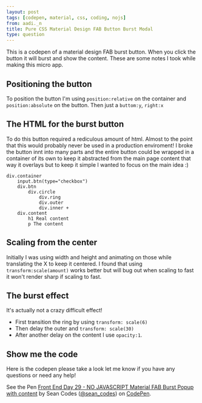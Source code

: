 ```yaml
---
layout: post
tags: [codepen, material, css, coding, nojs]
from: aadi._n
title: Pure CSS Material Design FAB Button Burst Modal
type: question
---
```


This is a codepen of a material design FAB burst button. When you click the button it will burst and show the content. These are some notes I took while making this micro app.

## Positioning the button
To position the button I'm using `position:relative` on the container and `position:absolute` on the button. Then just a `buttom:y`, `right:x`

## The HTML for the burst button
To do this button required a rediculous amount of html. Almost to the point that this would probably never be used in a production enviroment!
I broke the button innt into many parts and the entire button could be wrapped in a container of its own to keep it abstracted from the main page content that way it overlays but to keep it simple I wanted to focus on the main idea :)

    div.container
        input.btn(type="checkbox")
        div.btn
            div.circle
                div.ring
                div.outer
                div.inner +
        div.content
            h1 Real content
            p The content

## Scaling from the center
Initially I was using width and height and animating on those while translating the X to keep it centered. I found that using `transform:scale(amount)` works better but will bug out when scaling to fast it won't render sharp if scaling to fast.

## The burst effect
It's actually not a crazy difficult effect!
* First transition the ring by using `transform: scale(6)`
* Then delay the outer and `transform: scale(30)`
* After another delay on the content I use `opacity:1`.


## Show me the code
Here is the codepen please take a look let me know if you have any questions or need any help!

<p data-height="550" data-theme-id="dark" data-slug-hash="PWgMod" data-default-tab="css,result" data-user="sean_codes" data-embed-version="2" data-pen-title="Front End Day 29 - NO JAVASCRIPT Material FAB Burst Popup with content" class="codepen">See the Pen <a href="http://codepen.io/sean_codes/pen/PWgMod/">Front End Day 29 - NO JAVASCRIPT Material FAB Burst Popup with content</a> by Sean Codes (<a href="http://codepen.io/sean_codes">@sean_codes</a>) on <a href="http://codepen.io">CodePen</a>.</p>
<script async src="https://production-assets.codepen.io/assets/embed/ei.js"></script>
